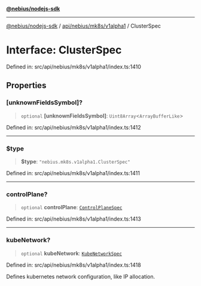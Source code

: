 [**@nebius/nodejs-sdk**](../../../../../README.md)

---

[@nebius/nodejs-sdk](../../../../../README.md) / [api/nebius/mk8s/v1alpha1](../README.md) / ClusterSpec

# Interface: ClusterSpec

Defined in: src/api/nebius/mk8s/v1alpha1/index.ts:1410

## Properties

### \[unknownFieldsSymbol\]?

> `optional` **\[unknownFieldsSymbol\]**: `Uint8Array`\<`ArrayBufferLike`\>

Defined in: src/api/nebius/mk8s/v1alpha1/index.ts:1412

---

### $type

> **$type**: `"nebius.mk8s.v1alpha1.ClusterSpec"`

Defined in: src/api/nebius/mk8s/v1alpha1/index.ts:1411

---

### controlPlane?

> `optional` **controlPlane**: [`ControlPlaneSpec`](ControlPlaneSpec.md)

Defined in: src/api/nebius/mk8s/v1alpha1/index.ts:1413

---

### kubeNetwork?

> `optional` **kubeNetwork**: [`KubeNetworkSpec`](KubeNetworkSpec.md)

Defined in: src/api/nebius/mk8s/v1alpha1/index.ts:1418

Defines kubernetes network configuration, like IP allocation.

